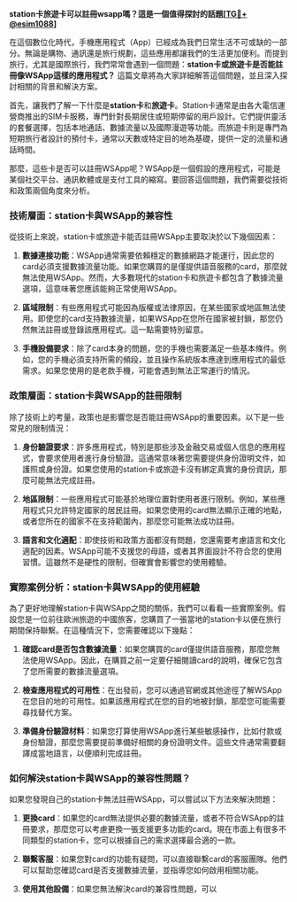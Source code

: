 **station卡旅遊卡可以註冊wsapp嗎？這是一個值得探討的話題[[TG💪+ @esim1088](https://t.me/s/esim1088)]**

在這個數位化時代，手機應用程式（App）已經成為我們日常生活不可或缺的一部分。無論是購物、通訊還是旅行規劃，這些應用都讓我們的生活更加便利。而提到旅行，尤其是國際旅行，我們常常會遇到一個問題：**station卡或旅遊卡是否能註冊像WSApp這樣的應用程式？** 這篇文章將為大家詳細解答這個問題，並且深入探討相關的背景和解決方案。

首先，讓我們了解一下什麼是**station卡**和**旅遊卡**。Station卡通常是由各大電信運營商推出的SIM卡服務，專門針對長期居住或短期停留的用戶設計。它們提供靈活的套餐選擇，包括本地通話、數據流量以及國際漫遊等功能。而旅遊卡則是專門為短期旅行者設計的預付卡，通常以天數或特定目的地為基礎，提供一定的流量和通話時間。

那麼，這些卡是否可以註冊WSApp呢？WSApp是一個假設的應用程式，可能是某個社交平台、通訊軟體或是支付工具的縮寫。要回答這個問題，我們需要從技術和政策兩個角度來分析。

### 技術層面：station卡與WSApp的兼容性

從技術上來說，station卡或旅遊卡能否註冊WSApp主要取決於以下幾個因素：

1. **數據連接功能**：WSApp通常需要依賴穩定的數據網路才能運行，因此您的card必須支援數據流量功能。如果您購買的是僅提供語音服務的card，那麼就無法使用WSApp。然而，大多數現代的station卡和旅遊卡都包含了數據流量選項，這意味著您應該能夠正常使用WSApp。

2. **區域限制**：有些應用程式可能因為版權或法律原因，在某些國家或地區無法使用。即使您的card支持數據流量，如果WSApp在您所在國家被封鎖，那您仍然無法註冊或登錄該應用程式。這一點需要特別留意。

3. **手機設備要求**：除了card本身的問題，您的手機也需要滿足一些基本條件。例如，您的手機必須支持所需的頻段，並且操作系統版本應達到應用程式的最低需求。如果您使用的是老款手機，可能會遇到無法正常運行的情況。

### 政策層面：station卡與WSApp的註冊限制

除了技術上的考量，政策也是影響您是否能註冊WSApp的重要因素。以下是一些常見的限制情況：

1. **身份驗證要求**：許多應用程式，特別是那些涉及金融交易或個人信息的應用程式，會要求使用者進行身份驗證。這通常意味著您需要提供身份證明文件，如護照或身份證。如果您使用的station卡或旅遊卡沒有綁定真實的身份資訊，那麼可能無法完成註冊。

2. **地區限制**：一些應用程式可能基於地理位置對使用者進行限制。例如，某些應用程式只允許特定國家的居民註冊。如果您使用的card無法顯示正確的地點，或者您所在的國家不在支持範圍內，那麼您可能無法成功註冊。

3. **語言和文化適配**：即使技術和政策方面都沒有問題，您還需要考慮語言和文化適配的因素。WSApp可能不支援您的母語，或者其界面設計不符合您的使用習慣。這雖然不是硬性的限制，但確實會影響您的使用體驗。

### 實際案例分析：station卡與WSApp的使用經驗

為了更好地理解station卡與WSApp之間的關係，我們可以看看一些實際案例。假設您是一位前往歐洲旅遊的中國旅客，您購買了一張當地的station卡以便在旅行期間保持聯繫。在這種情況下，您需要確認以下幾點：

1. **確認card是否包含數據流量**：如果您購買的card僅提供語音服務，那麼您無法使用WSApp。因此，在購買之前一定要仔細閱讀card的說明，確保它包含了您所需要的數據流量選項。

2. **檢查應用程式的可用性**：在出發前，您可以通過官網或其他途徑了解WSApp在您目的地的可用性。如果該應用程式在您的目的地被封鎖，那麼您可能需要尋找替代方案。

3. **準備身份驗證材料**：如果您打算使用WSApp進行某些敏感操作，比如付款或身份驗證，那麼您需要提前準備好相關的身份證明文件。這些文件通常需要翻譯成當地語言，以便順利完成註冊。

### 如何解決station卡與WSApp的兼容性問題？

如果您發現自己的station卡無法註冊WSApp，可以嘗試以下方法來解決問題：

1. **更換card**：如果您的card無法提供必要的數據流量，或者不符合WSApp的註冊要求，那麼您可以考慮更換一張支援更多功能的card。現在市面上有很多不同類型的station卡，您可以根據自己的需求選擇最合適的一款。

2. **聯繫客服**：如果您對card的功能有疑問，可以直接聯繫card的客服團隊。他們可以幫助您確認card是否支援數據流量，並指導您如何啟用相關功能。

3. **使用其他設備**：如果您無法解決card的兼容性問題，可以